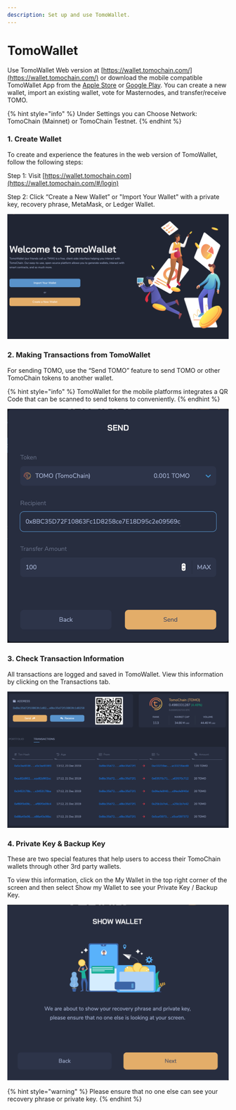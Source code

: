 ```yaml
---
description: Set up and use TomoWallet.
---
```


# TomoWallet

Use TomoWallet Web version at [https://wallet.tomochain.com/](https://wallet.tomochain.com/) or download the mobile compatible TomoWallet App from the [Apple Store](https://itunes.apple.com/vn/app/tomo-wallet/id1436476145) or [Google Play](https://play.google.com/store/apps/details?id=com.tomochain.wallet). You can create a new wallet, import an existing wallet, vote for Masternodes, and transfer/receive TOMO.

{% hint style="info" %}
Under Settings you can Choose Network: TomoChain \(Mainnet\) or TomoChain Testnet.
{% endhint %}

### **1. Create Wallet**

To create and experience the features in the web version of TomoWallet, follow the following steps:

Step 1: Visit [https://wallet.tomochain.com](https://wallet.tomochain.com/#/login) 

Step 2: Click “Create a New Wallet” or "Import Your Wallet" with a private key, recovery phrase, MetaMask, or Ledger Wallet.

![](../../.gitbook/assets/screen-20shot-202019-11-21-20at-204.19.35-20pm.png)

### **2. Making Transactions from TomoWallet**

For sending TOMO, use the “Send TOMO” feature to send TOMO or other TomoChain tokens to another wallet.

{% hint style="info" %}
TomoWallet for the mobile platforms integrates a QR Code that can be scanned to send tokens to conveniently.
{% endhint %}

![](../../.gitbook/assets/screen-shot-2020-02-03-at-2.41.48-pm.png)

### 3. Check Transaction Information

All transactions are logged and saved in TomoWallet. View this information by clicking on the Transactions tab.

![](../../.gitbook/assets/screen-20shot-202020-02-03-20at-202.47.17-20pm.png)

### 4. Private Key & Backup Key

These are two special features that help users to access their TomoChain wallets through other 3rd party wallets.

To view this information, click on the My Wallet in the top right corner of the screen and then select Show my Wallet to see your Private Key / Backup Key.

![](../../.gitbook/assets/screen-shot-2020-02-03-at-2.52.55-pm.png)

{% hint style="warning" %}
Please ensure that no one else can see your recovery phrase or private key.
{% endhint %}

